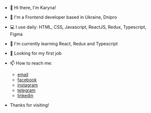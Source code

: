 - 👋 Hi there, I'm Karyna!
- 👀 I'm a Frontend developer based in Ukraine, Dnipro
- 💻 I use daily: HTML, CSS, Javascript, ReactJS, Redux, Typescript, Figma
- 🌱 I'm currently learning React, Redux and Typescript
- 💞️ Looking for my first job
- 📫 How to reach me:
  - [email](karina.korshak@gmail.com)
  - [facebook](https://www.facebook.com/karyna.korshak.31)
  - [instagram](https://www.instagram.com/?hl=ru)
  - [telegram](https://t.me/karyna_korshak)
  - [linkedin](https://www.linkedin.com/in/karyna-korshak-1b2b59252/)

- Thanks for visiting!

<!---
Karyna-Ko/Karyna-Ko is a ✨ special ✨ repository because its `README.md` (this file) appears on your GitHub profile.
You can click the Preview link to take a look at your changes.
--->
